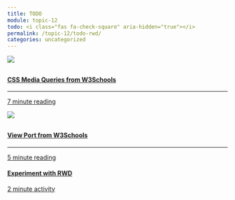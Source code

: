 ```yaml
---
title: TODO
module: topic-12
todo: <i class="fas fa-check-square" aria-hidden="true"></i>
permalink: /topic-12/todo-rwd/
categories: uncategorized
---
```


<div class="row text-center">
  <div class="col-lg-4">
    <div class="bs-component">
      <div class="list-group">
        <a href="https://www.w3schools.com/css/css3_mediaqueries_ex.asp" target="_blank" class="list-group-item">
          <img src="../../topic-09/img/hw-icon-w3schools.png" style="max-height: 100px; margin: auto; margin-bottom: 10px;" />
          <h4 class="list-group-item-heading">CSS Media Queries from W3Schools</h4>
          <hr>
          <p class="list-group-item-text"><i class="fa fa-clock-o" aria-hidden="true"></i> 7 minute reading</p>
        </a>
      </div>
    </div>
  </div>
  <div class="col-lg-4">
    <div class="bs-component">
      <div class="list-group">
        <a href="https://www.w3schools.com/css/css_rwd_viewport.asp" target="_blank" class="list-group-item">
          <img src="../../topic-09/img/hw-icon-w3schools.png" style="max-height: 100px; margin: auto; margin-bottom: 10px;" />
          <h4 class="list-group-item-heading">View Port from W3Schools</h4>
          <hr>
          <p class="list-group-item-text"><i class="fa fa-clock-o" aria-hidden="true"></i> 5 minute reading</p>
        </a>
      </div>
    </div>
  </div>
  <div class="col-lg-4">
    <div class="bs-component">
      <div class="list-group">
        <a href="https://www.w3schools.com/css/tryit.asp?filename=tryresponsive_col-s" target="_blank" class="list-group-item">
          <i class="icon-hw fab fa-codepen" aria-hidden="true"></i>
          <h4 class="list-group-item-heading">Experiment with RWD</h4>
          <p class="list-group-item-text"></p>
          <div class="divider-hw"></div>
          <p class="list-group-item-text"><i class="far fa-clock" aria-hidden="true"></i> 2 minute activity</p>
        </a>
      </div>
    </div>
  </div>
</div>
